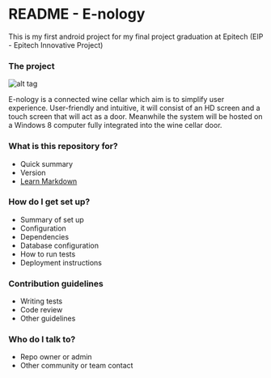 # README - E-nology #

This is my first android project for my final project graduation at Epitech (EIP - Epitech Innovative Project)

### The project ###

![alt tag](http://eip.epitech.eu/2016/enology/images/ic_launcher.png)

E-nology is a connected wine cellar which aim is to simplify user experience. User-friendly and
intuitive, it will consist of an HD screen and a touch screen that will act as a door. Meanwhile the
system will be hosted on a Windows 8 computer fully integrated into the wine cellar door.

### What is this repository for? ###

* Quick summary
* Version
* [Learn Markdown](https://bitbucket.org/tutorials/markdowndemo)

### How do I get set up? ###

* Summary of set up
* Configuration
* Dependencies
* Database configuration
* How to run tests
* Deployment instructions

### Contribution guidelines ###

* Writing tests
* Code review
* Other guidelines

### Who do I talk to? ###

* Repo owner or admin
* Other community or team contact
